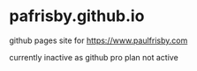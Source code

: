 # pafrisby.github.io
github pages site for https://www.paulfrisby.com

currently inactive as github pro plan not active

